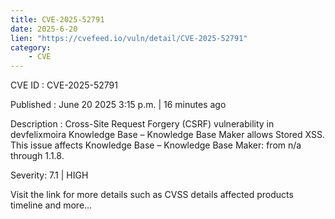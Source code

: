 ```yaml
---
title: CVE-2025-52791
date: 2025-6-20
lien: "https://cvefeed.io/vuln/detail/CVE-2025-52791"
category:
    - CVE
---
```


CVE ID : CVE-2025-52791

Published :  June 20
2025
3:15 p.m. | 16 minutes ago

Description : Cross-Site Request Forgery (CSRF) vulnerability in devfelixmoira Knowledge Base – Knowledge Base Maker allows Stored XSS. This issue affects Knowledge Base – Knowledge Base Maker: from n/a through 1.1.8.

Severity: 7.1 | HIGH

Visit the link for more details
such as CVSS details
affected products
timeline
and more...
